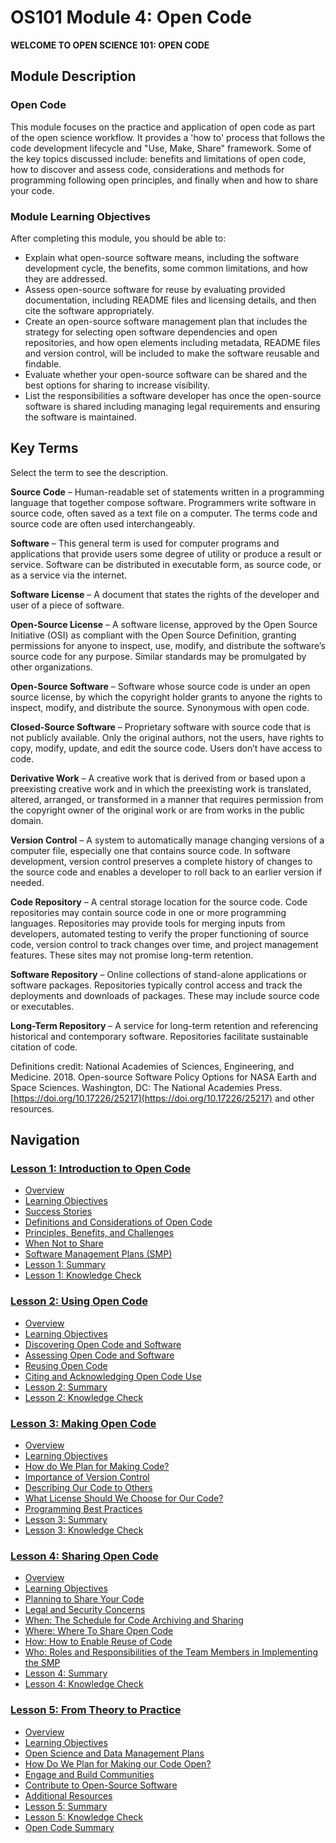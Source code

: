 # OS101 Module 4: Open Code

**WELCOME TO OPEN SCIENCE 101: OPEN CODE**

## Module Description

### Open Code

This module focuses on the practice and application of open code as part of the open science workflow. It provides a 'how to' process that follows the code development lifecycle and "Use, Make, Share" framework. Some of the key topics discussed include: benefits and limitations of open code, how to discover and assess code, considerations and methods for programming following open principles, and finally when and how to share your code.

### Module Learning Objectives

After completing this module, you should be able to:

- Explain what open-source software means, including the software development cycle, the benefits, some common limitations, and how they are addressed.
- Assess open-source software for reuse by evaluating provided documentation, including README files and licensing details, and then cite the software appropriately.
- Create an open-source software management plan that includes the strategy for selecting open software dependencies and open repositories, and how open elements including metadata, README files and version control, will be included to make the software reusable and findable.
- Evaluate whether your open-source software can be shared and the best options for sharing to increase visibility.
- List the responsibilities a software developer has once the open-source software is shared including managing legal requirements and ensuring the software is maintained.

## Key Terms

Select the term to see the description.

**Source Code** – Human-readable set of statements written in a programming language that together compose software. Programmers write software in source code, often saved as a text file on a computer. The terms code and source code are often used interchangeably.

**Software** – This general term is used for computer programs and applications that provide users some degree of utility or produce a result or service. Software can be distributed in executable form, as source code, or as a service via the internet.

**Software License** – A document that states the rights of the developer and user of a piece of software.

**Open-Source License** – A software license, approved by the Open Source Initiative (OSI) as compliant with the Open Source Definition, granting permissions for anyone to inspect, use, modify, and distribute the software’s source code for any purpose. Similar standards may be promulgated by other organizations.

**Open-Source Software** – Software whose source code is under an open source license, by which the copyright holder grants to anyone the rights to inspect, modify, and distribute the source. Synonymous with open code.

**Closed-Source Software** – Proprietary software with source code that is not publicly available. Only the original authors, not the users, have rights to copy, modify, update, and edit the source code. Users don’t have access to code.

**Derivative Work** – A creative work that is derived from or based upon a preexisting creative work and in which the preexisting work is translated, altered, arranged, or transformed in a manner that requires permission from the copyright owner of the original work or are from works in the public domain.

**Version Control** – A system to automatically manage changing versions of a computer file, especially one that contains source code. In software development, version control preserves a complete history of changes to the source code and enables a developer to roll back to an earlier version if needed.

**Code Repository** – A central storage location for the source code. Code repositories may contain source code in one or more programming languages. Repositories may provide tools for merging inputs from developers, automated testing to verify the proper functioning of source code, version control to track changes over time, and project management features. These sites may not promise long-term retention.

**Software Repository** – Online collections of stand-alone applications or software packages. Repositories typically control access and track the deployments and downloads of packages. These may include source code or executables.

**Long-Term Repository** – A service for long-term retention and referencing historical and contemporary software. Repositories facilitate sustainable citation of code.

Definitions credit: National Academies of Sciences, Engineering, and Medicine. 2018. Open-source Software Policy Options for NASA Earth and Space Sciences. Washington, DC: The National Academies Press. [https://doi.org/10.17226/25217](https://doi.org/10.17226/25217) and other resources.

## Navigation

### [Lesson 1: Introduction to Open Code](./Lesson_1)

* [Overview](./Lesson_1#overview)
* [Learning Objectives](./Lesson_1#learning-objectives)
* [Success Stories](./Lesson_1#success-stories)
* [Definitions and Considerations of Open Code](./Lesson_1#definitions-and-considerations-of-open-code)
* [Principles, Benefits, and Challenges](./Lesson_1#principles-benefits-and-challenges)
* [When Not to Share](./Lesson_1#when-not-to-share)
* [Software Management Plans (SMP)](./Lesson_1#software-management-plans-smp)
* [Lesson 1: Summary](./Lesson_1#lesson-1-summary)
* [Lesson 1: Knowledge Check](./Lesson_1#lesson-1-knowledge-check)

### [Lesson 2: Using Open Code](./Lesson_2)

* [Overview](./Lesson_2#overview)
* [Learning Objectives](./Lesson_2#learning-objectives)
* [Discovering Open Code and Software](./Lesson_2#discovering-open-code-and-software)
* [Assessing Open Code and Software](./Lesson_2#assessing-open-code-and-software)
* [Reusing Open Code](./Lesson_2#reusing-open-code)
* [Citing and Acknowledging Open Code Use](./Lesson_2#citing-and-acknowledging-open-code-use)
* [Lesson 2: Summary](./Lesson_2#lesson-2-summary)
* [Lesson 2: Knowledge Check](./Lesson_2#lesson-2-knowledge-check)

### [Lesson 3: Making Open Code](./Lesson_3)

* [Overview](./Lesson_3#overview)
* [Learning Objectives](./Lesson_3#learning-objectives)
* [How do We Plan for Making Code?](./Lesson_3#how-do-we-plan-for-making-code)
* [Importance of Version Control](./Lesson_3#importance-of-version-control)
* [Describing Our Code to Others](./Lesson_3#describing-our-code-to-others)
* [What License Should We Choose for Our Code?](./Lesson_3#what-license-should-we-choose-for-our-code)
* [Programming Best Practices](./Lesson_3#programming-best-practices)
* [Lesson 3: Summary](./Lesson_3#lesson-3-summary)
* [Lesson 3: Knowledge Check](./Lesson_3#lesson-3-knowledge-check)

### [Lesson 4: Sharing Open Code](./Lesson_4)

* [Overview](./Lesson_4#overview)
* [Learning Objectives](./Lesson_4#learning-objectives)
* [Planning to Share Your Code](./Lesson_4#planning-to-share-your-code)
* [Legal and Security Concerns](./Lesson_4#legal-and-security-concerns)
* [When: The Schedule for Code Archiving and Sharing](./Lesson_4#when-the-schedule-for-code-archiving-and-sharing)
* [Where: Where To Share Open Code](./Lesson_4#where-to-share-open-code)
* [How: How to Enable Reuse of Code](./Lesson_4#how-how-to-enable-reuse-of-code)
* [Who: Roles and Responsibilities of the Team Members in Implementing the SMP](./Lesson_4#who-roles-and-responsibilities-of-the-team-members-in-implementing-the-smp)
* [Lesson 4: Summary](./Lesson_4#lesson-4-summary)
* [Lesson 4: Knowledge Check](./Lesson_4#lesson-4-knowledge-check)

### [Lesson 5: From Theory to Practice](./Lesson_5)

* [Overview](./Lesson_5#overview)
* [Learning Objectives](./Lesson_5#learning-objectives)
* [Open Science and Data Management Plans](./Lesson_5#open-science-and-data-management-plans)
* [How Do We Plan for Making our Code Open?](./Lesson_5#how-do-we-plan-for-making-our-code-open)
* [Engage and Build Communities](./Lesson_5#engage-and-build-communities)
* [Contribute to Open-Source Software](./Lesson_5#contribute-to-open-source-software)
* [Additional Resources](./Lesson_5#additional-resources)
* [Lesson 5: Summary](./Lesson_5#lesson-5-summary)
* [Lesson 5: Knowledge Check](./Lesson_5#lesson-5-knowledge-check)
* [Open Code Summary](./Lesson_5#open-code-summary)